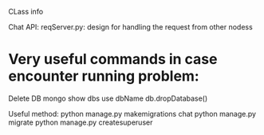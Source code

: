 
CLass info

Chat API:
reqServer.py: design for handling the request from other nodess

Very useful commands in case encounter running problem:
==========================================================
Delete DB
	mongo
	show dbs
	use dbName
	db.dropDatabase()


Useful method:
	python manage.py makemigrations chat
	python manage.py migrate
	python manage.py createsuperuser
